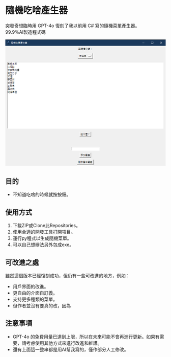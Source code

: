 

# 隨機吃啥產生器

突發奇想臨時用 GPT-4o 復刻了我以前用 C# 寫的隨機菜單產生器。
<br>99.9%AI製造程式碼

![image](https://github.com/yuuhouse/Random_food_generator/blob/main/Screenshot%202024-05-29%20220427.png)

## 目的
- 不知道吃啥的時候就按按鈕。

## 使用方式
1. 下載ZIP或Clone此Repositories。
2. 使用合適的開發工具打開項目。
3. 運行py程式以生成隨機菜單。
4. 可以自己想辦法另外包成exe。

## 可改進之處
雖然這個版本已經復刻成功，但仍有一些可改進的地方，例如：
- 用戶界面的改進。
- 更自由的介面自訂義。
- 支持更多種類的菜單。
- 但作者並沒有要真的改，因為

## 注意事項
- GPT-4o 的免費用量已達到上限，所以在未來可能不會再進行更新。如果有需要，請考慮使用其他方式來進行改進和維護。
- 還有上面這一整串都是用AI幫我寫的，僅作部分人工修改。


